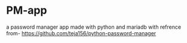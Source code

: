 # PM-app
a password manager app made with python and mariadb
with refrence from-
https://github.com/teja156/python-password-manager